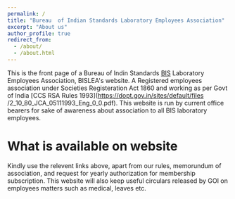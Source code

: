 ```yaml
---
permalink: /
title: "Bureau  of Indian Standards Laboratory Employees Association"
excerpt: "About us"
author_profile: true
redirect_from: 
  - /about/
  - /about.html
---
```


This is the front page of a Bureau of Indin Standards [BIS](https://bis.gov.in) Laboratory Employees Association, BISLEA's website. A Registered employees association under Societies Registeration Act 1860 and working as per Govt of India [CCS RSA Rules 1993](https://dopt.gov.in/sites/default/files
/2_10_80_JCA_05111993_Eng_0_0.pdf).  This website is run by current office bearers for sake of awareness about association to all BIS laboratory employees. 


What is available on website
======
Kindly use the relevent links above, apart from our rules, memorundum of association, and request for yearly authorization for membership subscription. This website will also keep useful circulars released by GOI on employees matters such as medical, leaves etc. 
